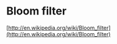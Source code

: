 # Bloom filter

[http://en.wikipedia.org/wiki/Bloom_filter](http://en.wikipedia.org/wiki/Bloom_filter)
